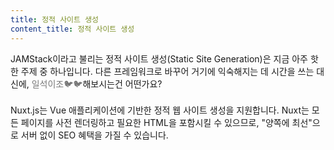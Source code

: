 ```yaml
---
title: 정적 사이트 생성
content_title: 정적 사이트 생성
---              
```

JAMStack이라고 불리는 정적 사이트 생성(Static Site Generation)은 지금 아주 핫한 주제 중 하나입니다. 다른 프레임워크로 바꾸어 거기에 익숙해지는 데 시간을 쓰는 대신에, <span style="color: #777">일석이조🐦🐦</span>해보시는건 어떤가요?<br><br>
Nuxt.js는 Vue 애플리케이션에 기반한 정적 웹 사이트 생성을 지원합니다. Nuxt는 모든 페이지를 사전 렌더링하고 필요한 HTML을 포함시킬 수 있으므로, "양쪽에 최선"으로 서버 없이 SEO 혜택을 가질 수 있습니다.